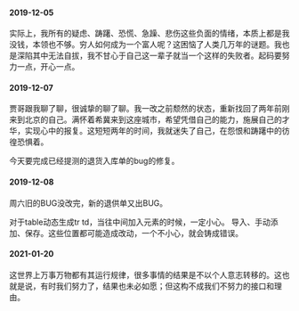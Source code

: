 #### 2019-12-05
实际上，我所有的疑虑、踌躇、恐慌、急躁、悲伤这些负面的情绪，本质上都是我没钱，本领也不够。穷人如何成为一个富人呢？这困恼了人类几万年的谜题。我也是深陷其中无法自拔，我不甘心于自己这一辈子就当一个这样的失败者。起码要努力一点，开心一点。

#### 2019-12-07
贾哥跟我聊了聊，很诚挚的聊了聊。我一改之前颓然的状态，重新找回了两年前刚来到北京的自己。满怀着希冀来到这座城市，希望凭借自己的能力，施展自己的才华，实现心中的报复。这短短两年的时间，我就迷失了自己，在怨恨和踌躇中的彷徨恐惧着。

今天要完成已经提测的退货入库单的bug的修复。

#### 2019-12-08
周六旧的BUG没改完，新的退供单又出BUG。

对于table动态生成tr td，当往中间加入元素的时候，一定小心。 导入、手动添加、保存。这些位置都可能造成改动，一个不小心，就会铸成错误。

#### 2021-01-20
这世界上万事万物都有其运行规律，很多事情的结果是不以个人意志转移的。这也就是说，有时我们努力了，结果也未必如愿；但这构不成我们不努力的接口和理由。
